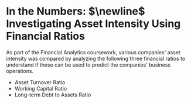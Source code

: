 # $\textbf{In the Numbers:}$ $\newline$ $\textbf{Investigating Asset Intensity Using Financial Ratios}$

As part of the Financial Analytics coursework, various companies' asset intensity was compared by analyzing the following three financial ratios to understand if these can be used to predict the companies' business operations. 
- Asset Turnover Ratio
- Working Capital Ratio
- Long-term Debt to Assets Ratio
